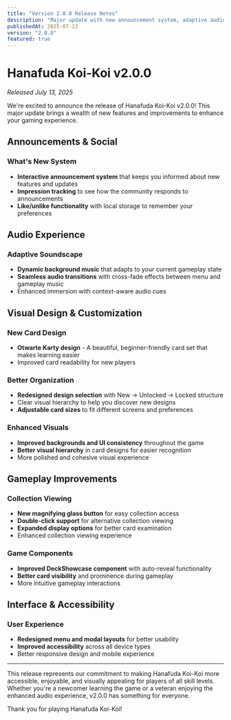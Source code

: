 ```yaml
---
title: "Version 2.0.0 Release Notes"
description: "Major update with new announcement system, adaptive audio, Otwarte Karty design, and comprehensive UI improvements"
publishedAt: 2025-07-13
version: "2.0.0"
featured: true
---
```


# Hanafuda Koi-Koi v2.0.0

*Released July 13, 2025*

We're excited to announce the release of Hanafuda Koi-Koi v2.0.0! This major update brings a wealth of new features and improvements to enhance your gaming experience.

## Announcements & Social

### What's New System
- **Interactive announcement system** that keeps you informed about new features and updates
- **Impression tracking** to see how the community responds to announcements
- **Like/unlike functionality** with local storage to remember your preferences

## Audio Experience

### Adaptive Soundscape
- **Dynamic background music** that adapts to your current gameplay state
- **Seamless audio transitions** with cross-fade effects between menu and gameplay music
- Enhanced immersion with context-aware audio cues

## Visual Design & Customization

### New Card Design
- **Otwarte Karty design** - A beautiful, beginner-friendly card set that makes learning easier
- Improved card readability for new players

### Better Organization
- **Redesigned design selection** with New → Unlocked → Locked structure
- Clear visual hierarchy to help you discover new designs
- **Adjustable card sizes** to fit different screens and preferences

### Enhanced Visuals
- **Improved backgrounds and UI consistency** throughout the game
- **Better visual hierarchy** in card designs for easier recognition
- More polished and cohesive visual experience

## Gameplay Improvements

### Collection Viewing
- **New magnifying glass button** for easy collection access
- **Double-click support** for alternative collection viewing
- **Expanded display options** for better card examination
- Enhanced collection viewing experience

### Game Components
- **Improved DeckShowcase component** with auto-reveal functionality
- **Better card visibility** and prominence during gameplay
- More intuitive gameplay interactions

## Interface & Accessibility

### User Experience
- **Redesigned menu and modal layouts** for better usability
- **Improved accessibility** across all device types
- Better responsive design and mobile experience

---

This release represents our commitment to making Hanafuda Koi-Koi more accessible, enjoyable, and visually appealing for players of all skill levels. Whether you're a newcomer learning the game or a veteran enjoying the enhanced audio experience, v2.0.0 has something for everyone.

Thank you for playing Hanafuda Koi-Koi!
